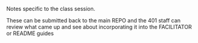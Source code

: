 Notes specific to the class session.

These can be submitted back to the main REPO and the 401 staff can review what came up and see about incorporating it into the FACILITATOR or README guides

